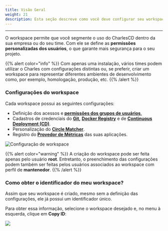 ```yaml
---
title: Visão Geral
weight: 21
description: Esta seção descreve como você deve configurar seu workspace dentro do Charles.
---
```


---

O workspace permite que você segmente o uso do CharlesCD dentro da sua empresa ou do seu time. Com ele se define as **permissões personalizadas dos usuários**, o que garante mais segurança para o seu projeto.

{{% alert color="info" %}}
Com apenas uma instalação, vários times podem utilizar o Charles com configurações distintas ou, se preferir, criar um workspace para representar diferentes ambientes de desenvolvimento como, por exemplo, homologação, produção, etc. 
{{% /alert %}}

### Configurações do workspace

Cada workspace possui as seguintes configurações:

* Definição dos acessos e [**permissões dos grupos de usuários**.](../../../../../referencia/grupos-de-usuarios#permissoes-para-o-grupo-de-usuarios-no-workspace)
* Cadastros de credenciais do [**Git**]()**,** [**Docker Registry**](docker-registry) e de [**Continuous Deployment \(CD\)**](../../../../referencia/configuracao-cd).
* Personalização do [**Circle Matcher**](../../../referencia/circle-matcher).
* Registro do [**Provedor de Métricas**](adicionando-o-datasource) das suas aplicações.

![Configura&#xE7;&#xE3;o de workspace](//defining-workspace.png)

{{% alert color="warning" %}}
A criação do workspace pode ser feita apenas pelo usuário **root**. Entretanto, o preenchimento das configurações podem também ser feitas pelos usuários associados ao workspace com perfil de **mantenedor**.
{{% /alert %}}

### Como obter o identificador do meu workspace?

Assim que seu workspace é criado, mesmo sem a definição das configurações, ele já possui um identificador único. 

Para obter essa informação, selecione o workspace desejado e, no menu à esquerda, clique em **Copy ID**:

![](//workspace_copyid%20%281%29.gif)
